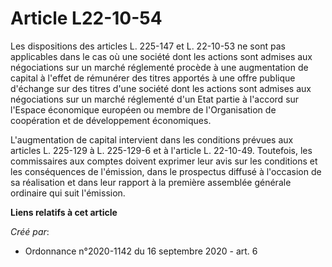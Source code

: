 # Article L22-10-54

Les dispositions des articles L. 225-147 et L. 22-10-53 ne sont pas applicables dans le cas où une société dont les actions
sont admises aux négociations sur un marché réglementé procède à une augmentation de capital à l'effet de rémunérer des
titres apportés à une offre publique d'échange sur des titres d'une société dont les actions sont admises aux négociations
sur un marché réglementé d'un Etat partie à l'accord sur l'Espace économique européen ou membre de l'Organisation de
coopération et de développement économiques.

L'augmentation de capital intervient dans les conditions prévues aux articles L. 225-129 à L. 225-129-6 et à l'article L.
22-10-49. Toutefois, les commissaires aux comptes doivent exprimer leur avis sur les conditions et les conséquences de
l'émission, dans le prospectus diffusé à l'occasion de sa réalisation et dans leur rapport à la première assemblée générale
ordinaire qui suit l'émission.

**Liens relatifs à cet article**

_Créé par_:

  - Ordonnance n°2020-1142 du 16 septembre 2020 - art. 6
